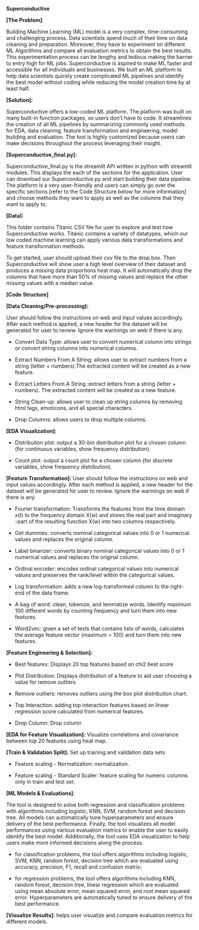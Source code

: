 **Superconductive**

**[The Problem]**:

Building Machine Learning (ML) model is a very complex, time-consuming and challenging process. Data scientists spend much of their time on data cleaning and preparation. Moreover, they have to experiment on different ML Algorithms and compare all evaluation metrics to obtain the best results. This experimentation process can be lengthy and tedious making the barrier to entry high for ML jobs. Superconductive is aspired to make ML faster and accessible for all individuals and businesses. We built an ML platform to help data scientists quickly create complicated ML pipelines and identify the best model without coding while reducing the model creation time by at least half.  

**[Solution]:**

Superconductive offers a low-coded ML platform. The platform was built on many built-in function packages, so users don’t have to code. It streamlines the creation of all ML pipelines by summarizing commonly used methods for EDA, data cleaning, feature transformation and engineering, model building and evaluation. The tool is highly customized because users can make decisions throughout the process leveraging their insight. 

**[Superconductive_final.py]:**

Superconductive_final.py is the streamlit API written in python with streamlit modules. This displays the each of the sections for the application. User can download our Superconductive.py and start building their data pipeline. The platform is a very user-friendly and users can simply go over the specific sections [refer to the Code Structure below for more information] and choose methods they want to apply as well as the columns that they want to apply to. 

**[Data]:**

This folder contains Titanic CSV file for user to explore and test how Superconductive works. Titanic contains a variety of datatypes, which our low coded machine learning can apply various data transformations and feature transformation methods.

To get started, user should upload their csv file to the drop box. Then Superconductive will show user a high level overview of their dataset and produces a missing data proportions heat map. It will automatically drop the columns that have more than 50% of missing values and replace the other missing values with a median value. 

**[Code Structure]**

**[Data Cleaning/Pre-processing]:**

User should follow the instructions on web and input values accordingly. After each method is applied, a new header for the dataset will be generated for user to review. Ignore the warinings on web if there is any.  

- Convert Data Type: allows user to convert numerical column into strings or convert string columns into numerical columns.

- Extract Numbers From A String: allows user to extract numbers from a string (letter + numbers).The extracted content will be created as a new feature. 

- Extract Letters From A String :extract letters from a string (letter + numbers). The extracted content will be created as a new feature. 

- String Clean-up: allows user to clean up string columns by removing html tags, emoticons, and all special characters. 

- Drop Columns: allows users to drop multiple columns. 

**[EDA Visualization]:** 

- Distribution plot: output a 30-bin distribution plot for a chosen column (for continuous variables, show frequency distribution).

- Count plot: output a count plot for a chosen column (for discrete variables, show frequency distribution).

**[Feature Transformation]:**
User should follow the instructions on web and input values accordingly. After each method is applied, a new header for the dataset will be generated for user to review. Ignore the warinings on web if there is any.  

- Fourier transformation: Transforms the features from the time domain x(t) to the frequency domain X(w) and stores the real part and imaginary -part of the resulting function X(w) into two columns respectively. 

- Get dummies: converts nominal categorical values into 0 or 1 numerical values and replaces the original column. 
 
- Label binarizer: converts binary nominal categorical values into 0 or 1 numerical values and replaces the original column.

- Ordinal encoder: encodes ordinal categorical values into numerical values and preserves the rank/level within the categorical values.

- Log transformation: adds a new log-transformed column to the right-end of the data frame.

- A bag of word: clean, tokenize, and lemmatize words. Identify maximum 100 different words by counting frequency and turn them into new features.  

- Word2vec: given a set of texts that contains lists of words, calculates the average feature vector (maximum = 100) and turn them into new features. 

**[Feature Engineering & Selection]:**

- Best features:  Displays 20 top features based on chi2 best score

- Plot Distribution: Displays distribution of a feature to aid user choosing a value for remove outliers

- Remove outliers: removes outliers using the box plot distribution chart.

- Top Interaction: adding top interaction features based on linear regression score calculated from numerical features.

- Drop Column: Drop column

**[EDA for Feature Visualization]:**
Visualize correlations and covariance between top 20 features using heat map.

**[Train & Validation Split]:** 
Set up training and validation data sets

- Feature scaling - Normalization: normalization.

- Feature scaling - Standard Scaler: feature scaling for numeric columns only in train and test set.

**[ML Models & Evaluations]**:  

The tool is designed to solve both regression and classification problems with algorithms including logistic, KNN, SVM, random forest and decision tree. All models can automatically tune hyperparameters and ensure delivery of the best performance. Finally, the tool visualizes all model performances using various evaluation metrics to enable the user to easily identify the best model. Additionally, the tool uses EDA visualization to help users make more informed decisions along the process. 

- for classification problems, the tool offers algorithms including logistic, SVM, KNN, random forest, decision tree which are evaluated using accuracy, precision, F1, recall and confusion matrix; 

- for regression problems, the tool offers algorithms including KNN, random forest, decision tree, linear regression which are evaluated using mean absolute error, mean squared error, and root mean squared error. Hyperparameters are automatically tuned to ensure delivery of the best performance.

**[Visualize Results]**: 
helps user visualize and compare evaluation metrics for different models. 
